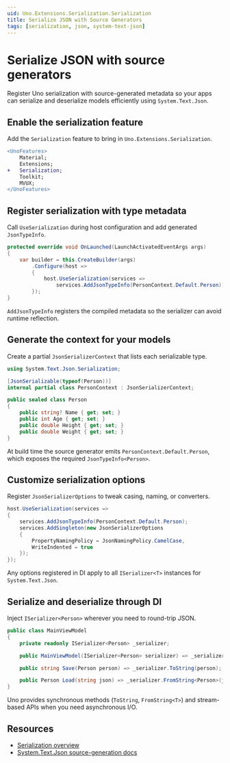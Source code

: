 ```yaml
---
uid: Uno.Extensions.Serialization.Serialization
title: Serialize JSON with Source Generators
tags: [serialization, json, system-text-json]
---
```

# Serialize JSON with source generators

Register Uno serialization with source-generated metadata so your apps can serialize and deserialize models efficiently using `System.Text.Json`.

## Enable the serialization feature

Add the `Serialization` feature to bring in `Uno.Extensions.Serialization`.

```diff
<UnoFeatures>
    Material;
    Extensions;
+   Serialization;
    Toolkit;
    MVUX;
</UnoFeatures>
```

## Register serialization with type metadata

Call `UseSerialization` during host configuration and add generated `JsonTypeInfo`.

```csharp
protected override void OnLaunched(LaunchActivatedEventArgs args)
{
    var builder = this.CreateBuilder(args)
        .Configure(host =>
        {
            host.UseSerialization(services =>
                services.AddJsonTypeInfo(PersonContext.Default.Person));
        });
}
```

`AddJsonTypeInfo` registers the compiled metadata so the serializer can avoid runtime reflection.

## Generate the context for your models

Create a partial `JsonSerializerContext` that lists each serializable type.

```csharp
using System.Text.Json.Serialization;

[JsonSerializable(typeof(Person))]
internal partial class PersonContext : JsonSerializerContext;

public sealed class Person
{
    public string? Name { get; set; }
    public int Age { get; set; }
    public double Height { get; set; }
    public double Weight { get; set; }
}
```

At build time the source generator emits `PersonContext.Default.Person`, which exposes the required `JsonTypeInfo<Person>`.

## Customize serialization options

Register `JsonSerializerOptions` to tweak casing, naming, or converters.

```csharp
host.UseSerialization(services =>
{
    services.AddJsonTypeInfo(PersonContext.Default.Person);
    services.AddSingleton(new JsonSerializerOptions
    {
        PropertyNamingPolicy = JsonNamingPolicy.CamelCase,
        WriteIndented = true
    });
});
```

Any options registered in DI apply to all `ISerializer<T>` instances for `System.Text.Json`.

## Serialize and deserialize through DI

Inject `ISerializer<Person>` wherever you need to round-trip JSON.

```csharp
public class MainViewModel
{
    private readonly ISerializer<Person> _serializer;

    public MainViewModel(ISerializer<Person> serializer) => _serializer = serializer;

    public string Save(Person person) => _serializer.ToString(person);

    public Person Load(string json) => _serializer.FromString<Person>(json);
}
```

Uno provides synchronous methods (`ToString`, `FromString<T>`) and stream-based APIs when you need asynchronous I/O.

## Resources

- [Serialization overview](xref:Uno.Extensions.Serialization.Overview)
- [System.Text.Json source-generation docs](https://learn.microsoft.com/dotnet/standard/serialization/system-text-json-source-generation)
